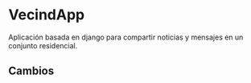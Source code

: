 # VecindApp
Aplicación basada en django para compartir noticias y mensajes en un conjunto residencial.
## Cambios


